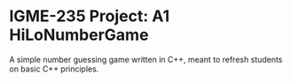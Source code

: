 # IGME-235 Project: A1 HiLoNumberGame
A simple number guessing game written in C++, meant to refresh students on basic C++ principles.
